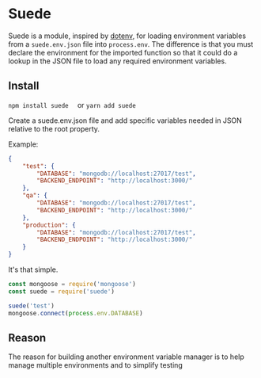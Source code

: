 # Suede

Suede is a module, inspired by [dotenv](https://github.com/motdotla/dotenv), for loading environment variables from a `suede.env.json` file into `process.env`. The difference is that you must declare the environment for the imported function so that it could do a lookup in the JSON file to load any required environment variables.

## Install

`npm install suede  `
or
`yarn add suede`

Create a suede.env.json file and add specific variables needed in JSON relative to the root property.

Example:
```json
{
    "test": {
        "DATABASE": "mongodb://localhost:27017/test",
        "BACKEND_ENDPOINT": "http://localhost:3000/"
    },
    "qa": {
        "DATABASE": "mongodb://localhost:27017/test",
        "BACKEND_ENDPOINT": "http://localhost:3000/"
    },
    "production": {
        "DATABASE": "mongodb://localhost:27017/test",
        "BACKEND_ENDPOINT": "http://localhost:3000/"
    }
}
```

It's that simple.

```js
const mongoose = require('mongoose')
const suede = require('suede')

suede('test')
mongoose.connect(process.env.DATABASE)

```

## Reason
The reason for building another environment variable manager is to help manage multiple environments and to simplify testing